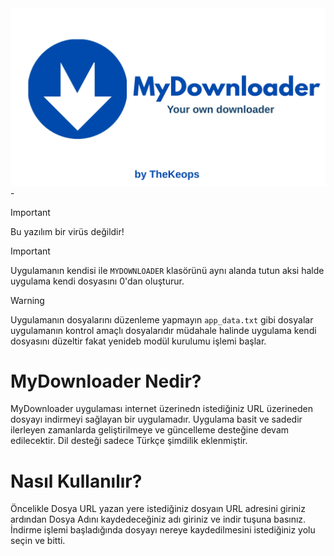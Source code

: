 <center>
    <img src="MYDOWNLOADER/assets/icons/MyDownloaderBanner.png" alt="MyDownloaderBanner">
</center>
-
<br>

>[!IMPORTANT]
> Bu yazılım bir virüs değildir!

>[!IMPORTANT]
>Uygulamanın kendisi ile `MYDOWNLOADER` klasörünü aynı alanda tutun aksi halde uygulama kendi dosyasını 0'dan oluşturur.

>[!WARNING]
>Uygulamanın dosyalarını düzenleme yapmayın `app_data.txt` gibi dosyalar uygulamanın kontrol amaçlı dosyalarıdır müdahale halinde uygulama kendi dosyasını düzeltir fakat yenideb modül kurulumu işlemi başlar.

# MyDownloader Nedir?
MyDownloader uygulaması internet üzerinedn istediğiniz URL üzerineden dosyayı indirmeyi sağlayan bir uygulamadır. Uygulama basit ve sadedir ilerleyen zamanlarda geliştirilmeye ve güncelleme desteğine devam edilecektir. Dil desteği sadece Türkçe şimdilik eklenmiştir.

# Nasıl Kullanılır?
Öncelikle Dosya URL yazan yere istediğiniz dosyaın URL adresini giriniz ardından Dosya Adını kaydedeceğiniz adı giriniz ve indir tuşuna basınız. İndirme işlemi başladığında dosyayı nereye kaydedilmesini istediğiniz yolu seçin ve bitti. 

